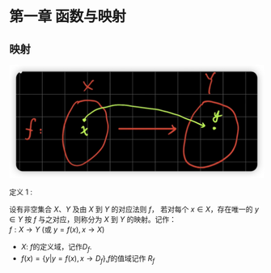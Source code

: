 # 第一章 函数与映射

## 映射

![映射](./img/1.1.png)

定义 1 :

设有非空集合 $X$、$Y$ 及由 $X$ 到 $Y$ 的对应法则 $f$， 若对每个 $x \in X$，存在唯一的 $y \in Y$ 按 $f$ 与之对应，则称分为 $X$ 到 $Y$ 的映射。记作：  
$f : X \to Y$   (或 $y = f(x), x \to X$)

- $X$: $f$的定义域，记作$D_f$.  
- $f(x)=\{y|y=f(x), x \to D_f\}$,$f$的值域记作 $R_f$